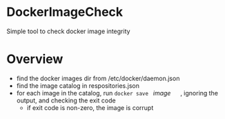 # DockerImageCheck
Simple tool to check docker image integrity

# Overview
* find the docker images dir from /etc/docker/daemon.json
* find the image catalog in respositories.json
* for each image in the catalog, run ```docker save ``` *image* ```  ``` , ignoring the output, and checking the exit code
  * if exit code is non-zero, the image is corrupt
